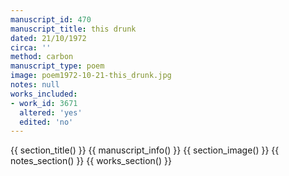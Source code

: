 ```yaml
---
manuscript_id: 470
manuscript_title: this drunk
dated: 21/10/1972
circa: ''
method: carbon
manuscript_type: poem
image: poem1972-10-21-this_drunk.jpg
notes: null
works_included:
- work_id: 3671
  altered: 'yes'
  edited: 'no'
---
```


{{ section_title() }}
{{ manuscript_info() }}
{{ section_image() }}
{{ notes_section() }}
{{ works_section() }}
